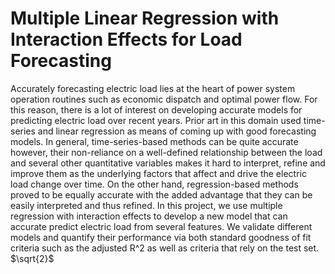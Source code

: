 # Multiple Linear Regression with Interaction Effects for Load Forecasting


Accurately forecasting electric load lies at the heart of  power  system  operation  routines  such  as  economic  dispatch and optimal power flow. For this reason, there is a lot of interest  on  developing  accurate  models for  predicting  electric  load  over  recent  years.  Prior  art  in  this domain used time-series and linear regression as means of coming up  with  good  forecasting  models.  In  general,  time-series-based methods  can  be  quite  accurate  however,  their  non-reliance  on a  well-defined  relationship  between  the  load  and  several  other quantitative  variables  makes  it  hard  to  interpret,  refine  and improve them as the underlying factors that affect and drive the electric  load  change  over  time.  On  the  other  hand,  regression-based  methods  proved  to  be  equally  accurate  with  the  added advantage that they can be easily interpreted and thus refined. In this project, we use multiple regression with interaction effects to develop a new model that can accurate predict electric load from several features.  We  validate  different  models  and  quantify  their  performance  via both standard  goodness of fit criteria such as the adjusted R^2 as well as criteria that rely on the test set. $`\sqrt{2}`$
